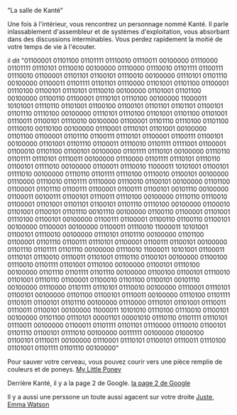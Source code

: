 "La salle de Kanté"

Une fois à l'intérieur, vous rencontrez un personnage nommé Kanté. Il parle inlassablement d'assembleur et de systèmes d'exploitation, vous 
absorbant dans des discussions interminables. Vous perdez rapidement la moitié de votre temps de vie à l'écouter.

il dit
"01100001 01101100 01101111 01110010 01110011 00100000 01110000 01101111 01110101 01110010 00100000 01110000 01110010 01101111 01100111 
01110010 01100001 01101101 01100101 01110010 00100000 01110101 01101110 00100000 01100011 01101111 01101101 01110000 01101001 01101100 01100001 
01110100 01100101 01110101 01110010 00100000 01101001 01101100 00100000 01100110 01100001 01110101 01110100 00100000 11000011 10101001 01110110 
01101001 01100100 01100101 01101101 01101101 01100101 01101110 01110100 00100000 01110101 01110100 01101001 01101100 01101001 01110011 01100101 
01110010 00100000 01100001 01101110 01110100 01101100 01110010 00110100 00100000 01110001 01110101 01101001 00100000 01101100 01100001 01101110 
01100111 01110101 01100001 01100111 01100101 00100000 01101001 01101110 01100011 01110010 01101111 01111001 01100001 01100010 01101100 01100101 
00100000 01101111 01110101 00100000 01110110 01101111 01110101 01110011 00100000 01110000 01101111 01110101 01110110 01100101 01111010 00100000 
01100011 01110010 11000011 10101001 01100101 01111010 00100000 01110110 01101111 01110100 01110010 01100101 00100000 01110000 01110010 01101111 
01110000 01110010 01100101 00100000 01101100 01100001 01101110 01100111 01100001 01100111 01100101 00101110 00100000 01100011 00100111 01100101 
01110011 01110100 00100000 01110110 01110010 01100001 01101001 01101101 01100101 01101110 01110100 00100000 01100010 01101001 01100101 01101110 
00101110 00100000 01100110 01100001 01101001 01110100 01100101 00100000 01100111 01100001 01100110 01100110 01100101 00100000 01100001 00100000 
01100011 01110010 11000011 10101001 01100101 01110010 00100000 01110101 01101110 00100000 01101100 01100001 01101110 01100111 01110101 01100001 
01100111 01100101 00100000 01101110 01101111 01101110 00100000 01110010 11000011 10101001 01100011 01110101 01110010 01110011 01101001 01110110 
01100101 00100000 01100100 01110010 01101111 01101001 01110100 00100000 01100101 01110100 00100000 01101110 01101111 01101110 00100000 01100100 
01100101 01110010 01101001 01110110 01100001 01100010 01101100 01100101 00101110 00100000 01110000 01101111 01110101 01110010 00100000 01110001 
01110101 01100101 00100000 01101100 01100101 01110011 00100000 01110100 01101111 01101011 01100101 01101110 00100000 01110000 01110101 01101001 
01110011 01110011 01100101 00100000 11000011 10101010 01110100 01110010 01100101 00100000 01101100 01110101 00001101 00001010 01110110 01101111 
01110101 01110011 00100000 01100011 01101111 01101101 01110000 01110010 01100101 01101110 01100101 01111010 00100000 00111111 00100000 01000100 
01100101 01110011 00100000 01110001 01110101 01100101 01110011 01110100 01101001 01101111 01101110 00100000"

Pour sauver votre cerveau, vous pouvez courir vers une pièce remplie de couleurs et de poneys.
[My Little Poney](https://github.com/Dr-BoBy/TP2Git/mylit.md)

Derrière Kanté, il y a la page 2 de Google.
[la page 2 de Google](https://github.com/Dr-BoBy/TP2Git/lapag.md)

Il y a aussi une perssone un toute aussi agacent sur votre droite
[Juste, Emma Watson](https://github.com/Dr-BoBy/TP2Git/juste.md)

